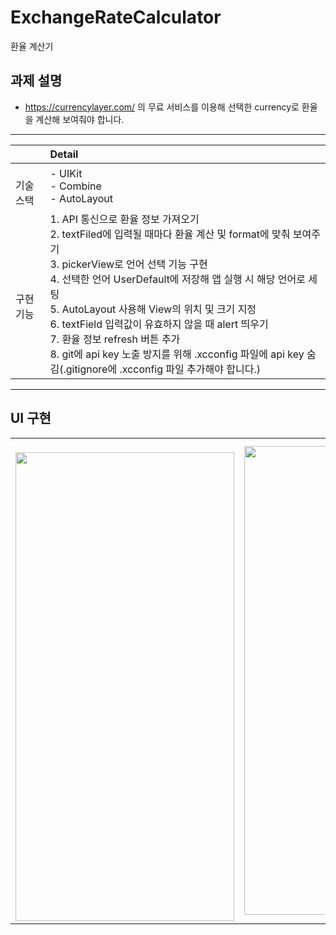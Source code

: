 # ExchangeRateCalculator
환율 계산기

## 과제 설명

- https://currencylayer.com/ 의 무료 서비스를 이용해 선택한 currency로 환율을 계산해 보여줘야 합니다.

---

|                   |                                                                                                                                                                                                                              Detail                                                                                                                                                                                                                             |
|-------------------|:---------------------------------------------------------------------------------------------------------------------------------------------------------------------------------------------------------------------------------------------------------------------------------------------------------------------------------------------------------------------------------------------------------------------------------------------------------------|
| <br>기술 스택     | - UIKit<br>- Combine<br>- AutoLayout                                                                                                                                                                                                                                                                                                                                                                                                                            |
| <br><br>구현 기능 | 1. API 통신으로 환율 정보 가져오기<br>2. textFiled에 입력될 때마다 환율 계산 및 format에 맞춰 보여주기<br>3. pickerView로 언어 선택 기능 구현<br>4. 선택한 언어 UserDefault에 저장해 앱 실행 시 해당 언어로 세팅<br>5. AutoLayout 사용해 View의 위치 및 크기 지정<br>6. textField 입력값이 유효하지 않을 때 alert 띄우기<br>7. 환율 정보 refresh 버튼 추가<br>8. git에 api key 노출 방지를 위해 .xcconfig 파일에 api key 숨김(.gitignore에 .xcconfig 파일 추가해야 합니다.) |


---

## UI 구현

|                                                                                                                                               |                                                                                                                                           |
|-----------------------------------------------------------------------------------------------------------------------------------------------|:-----------------------------------------------------------------------------------------------------------------------------------------:|
| <br><img src="https://github.com/sma96/ExchangeRateCalculator/assets/85234735/b0daa4e9-c237-4722-a0d6-03f3f819c217" width="350" height="750"> | <img src="https://github.com/sma96/ExchangeRateCalculator/assets/85234735/9954d8ae-67ae-47cf-b37c-0d0160f4c9e0" width="350" height="750"> |
